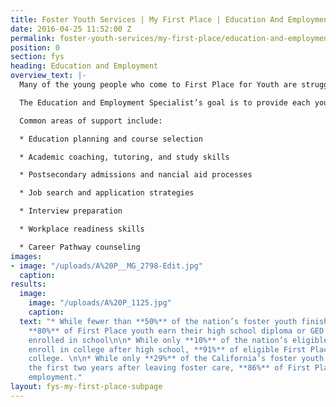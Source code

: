 ```yaml
---
title: Foster Youth Services | My First Place | Education And Employment
date: 2016-04-25 11:52:00 Z
permalink: foster-youth-services/my-first-place/education-and-employment/
position: 0
section: fys
heading: Education and Employment
overview_text: |-
  Many of the young people who come to First Place for Youth are struggling to complete high school, persist in a postsecondary pathway, or obtain full-time employment. The education and employment support services offered by First Place are designed to meet the unique needs of current and former foster youth as they plan for their futures based on their strengths and interests. Each young person who joins First Place is assigned an Education and Employment Specialist who supports youth in completing their high school diploma or GED Certificate and, once eligible, enrolling in college.

  The Education and Employment Specialist’s goal is to provide each young person with the best possible support targeted to their immediate needs and future plans. Educational and Employment Specialists are there every step of the way to teach and motivate, with the goals of helping each young person set educational and career goals, create a plan to reach them, and build the skills required to succeed.

  Common areas of support include:

  * Education planning and course selection

  * Academic coaching, tutoring, and study skills

  * Postsecondary admissions and nancial aid processes

  * Job search and application strategies

  * Interview preparation

  * Workplace readiness skills

  * Career Pathway counseling
images:
- image: "/uploads/A%20P__MG_2798-Edit.jpg"
  caption: 
results:
  image:
    image: "/uploads/A%20P_1125.jpg"
    caption: 
  text: "* While fewer than **50%** of the nation’s foster youth finish high school,
    **80%** of First Place youth earn their high school diploma or GED or are actively
    enrolled in school\n\n* While only **10%** of the nation’s eligible foster youth
    enroll in college after high school, **91%** of eligible First Place youth attend
    college. \n\n* While only **29%** of the California’s foster youth find jobs in
    the first two years after leaving foster care, **86%** of First Place youth obtain
    employment."
layout: fys-my-first-place-subpage
---
```


